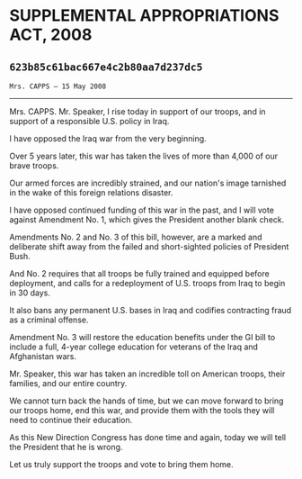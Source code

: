# SUPPLEMENTAL APPROPRIATIONS ACT, 2008
## `623b85c61bac667e4c2b80aa7d237dc5`
`Mrs. CAPPS — 15 May 2008`

---


Mrs. CAPPS. Mr. Speaker, I rise today in support of our troops, and 
in support of a responsible U.S. policy in Iraq.

I have opposed the Iraq war from the very beginning.

Over 5 years later, this war has taken the lives of more than 4,000 
of our brave troops.

Our armed forces are incredibly strained, and our nation's image 
tarnished in the wake of this foreign relations disaster.

I have opposed continued funding of this war in the past, and I will 
vote against Amendment No. 1, which gives the President another blank 
check.

Amendments No. 2 and No. 3 of this bill, however, are a marked and 
deliberate shift away from the failed and short-sighted policies of 
President Bush.

And No. 2 requires that all troops be fully trained and equipped 
before deployment, and calls for a redeployment of U.S. troops from 
Iraq to begin in 30 days.

It also bans any permanent U.S. bases in Iraq and codifies 
contracting fraud as a criminal offense.

Amendment No. 3 will restore the education benefits under the GI bill 
to include a full, 4-year college education for veterans of the Iraq 
and Afghanistan wars.

Mr. Speaker, this war has taken an incredible toll on American 
troops, their families, and our entire country.

We cannot turn back the hands of time, but we can move forward to 
bring our troops home, end this war, and provide them with the tools 
they will need to continue their education.

As this New Direction Congress has done time and again, today we will 
tell the President that he is wrong.

Let us truly support the troops and vote to bring them home.
